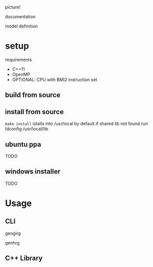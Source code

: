 
picture!

documentation 

model definition

# setup 

requirements
- C++11
- OpenMP
- OPTIONAL: CPU with BMI2 instruction set

## build from source

## install from source

``make install`` istalls into /usr/local by default
if shared lib not found run
ldconfig /usr/local/lib

## ubuntu ppa
TODO

## windows installer
TODO

# Usage

## CLI

gengirg

genhrg

## C++ Library


